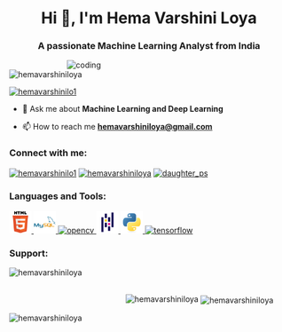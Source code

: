 <h1 align="center">Hi 👋, I'm Hema Varshini Loya</h1>
<h3 align="center">A passionate Machine Learning Analyst from India</h3>
<img align="right" alt="coding" width="400" src="https://i.gifer.com/81RA.gif">

<p align="left"> <img src="https://komarev.com/ghpvc/?username=hemavarshiniloya&label=Profile%20views&color=0e75b6&style=flat" alt="hemavarshiniloya" /> </p>

<p align="left"> <a href="https://twitter.com/hemavarshinilo1" target="blank"><img src="https://img.shields.io/twitter/follow/hemavarshinilo1?logo=twitter&style=for-the-badge" alt="hemavarshinilo1" /></a> </p>

- 💬 Ask me about **Machine Learning and Deep Learning**

- 📫 How to reach me **hemavarshiniloya@gmail.com**

<h3 align="left">Connect with me:</h3>
<p align="left">
<a href="https://twitter.com/hemavarshinilo1" target="blank"><img align="center" src="https://raw.githubusercontent.com/rahuldkjain/github-profile-readme-generator/master/src/images/icons/Social/twitter.svg" alt="hemavarshinilo1" height="30" width="40" /></a>
<a href="https://linkedin.com/in/hemavarshiniloya" target="blank"><img align="center" src="https://raw.githubusercontent.com/rahuldkjain/github-profile-readme-generator/master/src/images/icons/Social/linked-in-alt.svg" alt="hemavarshiniloya" height="30" width="40" /></a>
<a href="https://instagram.com/daughter_ps" target="blank"><img align="center" src="https://raw.githubusercontent.com/rahuldkjain/github-profile-readme-generator/master/src/images/icons/Social/instagram.svg" alt="daughter_ps" height="30" width="40" /></a>
</p>

<h3 align="left">Languages and Tools:</h3>
<p align="left"> <a href="https://www.w3.org/html/" target="_blank" rel="noreferrer"> <img src="https://raw.githubusercontent.com/devicons/devicon/master/icons/html5/html5-original-wordmark.svg" alt="html5" width="40" height="40"/> </a> <a href="https://www.mysql.com/" target="_blank" rel="noreferrer"> <img src="https://raw.githubusercontent.com/devicons/devicon/master/icons/mysql/mysql-original-wordmark.svg" alt="mysql" width="40" height="40"/> </a> <a href="https://opencv.org/" target="_blank" rel="noreferrer"> <img src="https://www.vectorlogo.zone/logos/opencv/opencv-icon.svg" alt="opencv" width="40" height="40"/> </a> <a href="https://pandas.pydata.org/" target="_blank" rel="noreferrer"> <img src="https://raw.githubusercontent.com/devicons/devicon/2ae2a900d2f041da66e950e4d48052658d850630/icons/pandas/pandas-original.svg" alt="pandas" width="40" height="40"/> </a> <a href="https://www.python.org" target="_blank" rel="noreferrer"> <img src="https://raw.githubusercontent.com/devicons/devicon/master/icons/python/python-original.svg" alt="python" width="40" height="40"/> </a> <a href="https://www.tensorflow.org" target="_blank" rel="noreferrer"> <img src="https://www.vectorlogo.zone/logos/tensorflow/tensorflow-icon.svg" alt="tensorflow" width="40" height="40"/> </a> </p>

<h3 align="left">Support:</h3>
<p><a href="https://www.buymeacoffee.com/hemavarshiniloya"> <img align="left" src="https://cdn.buymeacoffee.com/buttons/v2/default-yellow.png" height="50" width="210" alt="hemavarshiniloya" /></a></p><br><br>

<p><img align="left" src="https://github-readme-stats.vercel.app/api/top-langs?username=hemavarshiniloya&show_icons=true&locale=en&layout=compact" alt="hemavarshiniloya" /></p>

<p>&nbsp;<img align="center" src="https://github-readme-stats.vercel.app/api?username=hemavarshiniloya&show_icons=true&locale=en" alt="hemavarshiniloya" /></p>

<p><img align="center" src="https://github-readme-streak-stats.herokuapp.com/?user=hemavarshiniloya&" alt="hemavarshiniloya" /></p>

